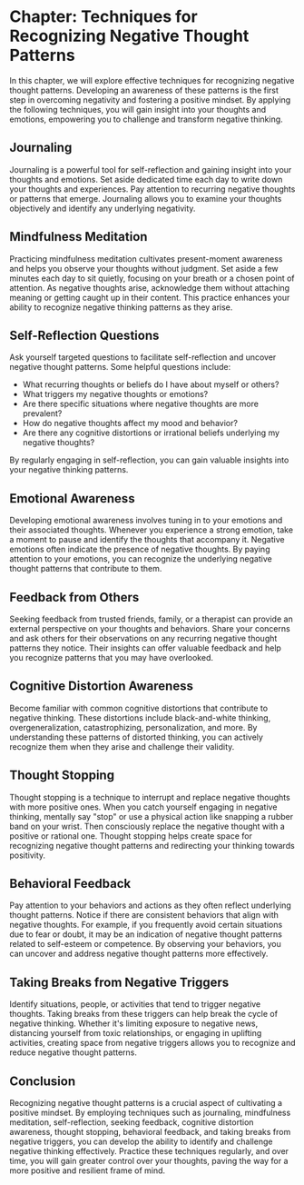 Chapter: Techniques for Recognizing Negative Thought Patterns
=============================================================

In this chapter, we will explore effective techniques for recognizing negative thought patterns. Developing an awareness of these patterns is the first step in overcoming negativity and fostering a positive mindset. By applying the following techniques, you will gain insight into your thoughts and emotions, empowering you to challenge and transform negative thinking.

**Journaling**
--------------

Journaling is a powerful tool for self-reflection and gaining insight into your thoughts and emotions. Set aside dedicated time each day to write down your thoughts and experiences. Pay attention to recurring negative thoughts or patterns that emerge. Journaling allows you to examine your thoughts objectively and identify any underlying negativity.

**Mindfulness Meditation**
--------------------------

Practicing mindfulness meditation cultivates present-moment awareness and helps you observe your thoughts without judgment. Set aside a few minutes each day to sit quietly, focusing on your breath or a chosen point of attention. As negative thoughts arise, acknowledge them without attaching meaning or getting caught up in their content. This practice enhances your ability to recognize negative thinking patterns as they arise.

**Self-Reflection Questions**
-----------------------------

Ask yourself targeted questions to facilitate self-reflection and uncover negative thought patterns. Some helpful questions include:

* What recurring thoughts or beliefs do I have about myself or others?
* What triggers my negative thoughts or emotions?
* Are there specific situations where negative thoughts are more prevalent?
* How do negative thoughts affect my mood and behavior?
* Are there any cognitive distortions or irrational beliefs underlying my negative thoughts?

By regularly engaging in self-reflection, you can gain valuable insights into your negative thinking patterns.

**Emotional Awareness**
-----------------------

Developing emotional awareness involves tuning in to your emotions and their associated thoughts. Whenever you experience a strong emotion, take a moment to pause and identify the thoughts that accompany it. Negative emotions often indicate the presence of negative thoughts. By paying attention to your emotions, you can recognize the underlying negative thought patterns that contribute to them.

**Feedback from Others**
------------------------

Seeking feedback from trusted friends, family, or a therapist can provide an external perspective on your thoughts and behaviors. Share your concerns and ask others for their observations on any recurring negative thought patterns they notice. Their insights can offer valuable feedback and help you recognize patterns that you may have overlooked.

**Cognitive Distortion Awareness**
----------------------------------

Become familiar with common cognitive distortions that contribute to negative thinking. These distortions include black-and-white thinking, overgeneralization, catastrophizing, personalization, and more. By understanding these patterns of distorted thinking, you can actively recognize them when they arise and challenge their validity.

**Thought Stopping**
--------------------

Thought stopping is a technique to interrupt and replace negative thoughts with more positive ones. When you catch yourself engaging in negative thinking, mentally say "stop" or use a physical action like snapping a rubber band on your wrist. Then consciously replace the negative thought with a positive or rational one. Thought stopping helps create space for recognizing negative thought patterns and redirecting your thinking towards positivity.

**Behavioral Feedback**
-----------------------

Pay attention to your behaviors and actions as they often reflect underlying thought patterns. Notice if there are consistent behaviors that align with negative thoughts. For example, if you frequently avoid certain situations due to fear or doubt, it may be an indication of negative thought patterns related to self-esteem or competence. By observing your behaviors, you can uncover and address negative thought patterns more effectively.

**Taking Breaks from Negative Triggers**
----------------------------------------

Identify situations, people, or activities that tend to trigger negative thoughts. Taking breaks from these triggers can help break the cycle of negative thinking. Whether it's limiting exposure to negative news, distancing yourself from toxic relationships, or engaging in uplifting activities, creating space from negative triggers allows you to recognize and reduce negative thought patterns.

**Conclusion**
--------------

Recognizing negative thought patterns is a crucial aspect of cultivating a positive mindset. By employing techniques such as journaling, mindfulness meditation, self-reflection, seeking feedback, cognitive distortion awareness, thought stopping, behavioral feedback, and taking breaks from negative triggers, you can develop the ability to identify and challenge negative thinking effectively. Practice these techniques regularly, and over time, you will gain greater control over your thoughts, paving the way for a more positive and resilient frame of mind.
